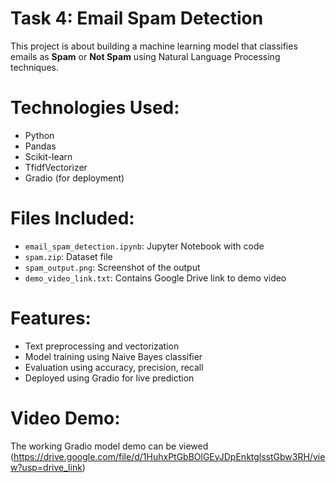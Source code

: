 # Task 4: Email Spam Detection 

This project is about building a machine learning model that classifies emails as **Spam** or **Not Spam** using Natural Language Processing techniques.

# Technologies Used:
- Python
- Pandas
- Scikit-learn
- TfidfVectorizer
- Gradio (for deployment)

# Files Included:
- `email_spam_detection.ipynb`: Jupyter Notebook with code
- `spam.zip`: Dataset file
- `spam_output.png`: Screenshot of the output
- `demo_video_link.txt`: Contains Google Drive link to demo video

# Features:
- Text preprocessing and vectorization
- Model training using Naive Bayes classifier
- Evaluation using accuracy, precision, recall
- Deployed using Gradio for live prediction

# Video Demo:
The working Gradio model demo can be viewed (https://drive.google.com/file/d/1HuhxPtGbBOlGEyJDpEnktglsstGbw3RH/view?usp=drive_link)
